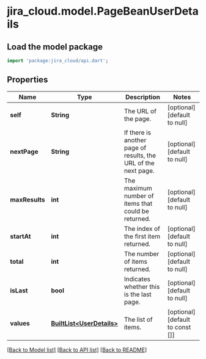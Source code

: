 # jira_cloud.model.PageBeanUserDetails

## Load the model package
```dart
import 'package:jira_cloud/api.dart';
```

## Properties
Name | Type | Description | Notes
------------ | ------------- | ------------- | -------------
**self** | **String** | The URL of the page. | [optional] [default to null]
**nextPage** | **String** | If there is another page of results, the URL of the next page. | [optional] [default to null]
**maxResults** | **int** | The maximum number of items that could be returned. | [optional] [default to null]
**startAt** | **int** | The index of the first item returned. | [optional] [default to null]
**total** | **int** | The number of items returned. | [optional] [default to null]
**isLast** | **bool** | Indicates whether this is the last page. | [optional] [default to null]
**values** | [**BuiltList&lt;UserDetails&gt;**](UserDetails.md) | The list of items. | [optional] [default to const []]

[[Back to Model list]](../README.md#documentation-for-models) [[Back to API list]](../README.md#documentation-for-api-endpoints) [[Back to README]](../README.md)


